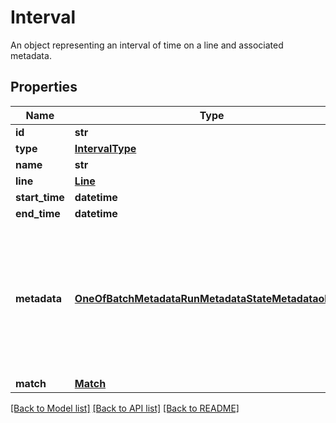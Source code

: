 # Interval

An object representing an interval of time on a line and associated metadata.
## Properties
Name | Type | Description | Notes
------------ | ------------- | ------------- | -------------
**id** | **str** |  | [optional] 
**type** | [**IntervalType**](IntervalType.md) |  | 
**name** | **str** |  | [optional] 
**line** | [**Line**](Line.md) |  | 
**start_time** | **datetime** |  | [optional] 
**end_time** | **datetime** |  | [optional] 
**metadata** | [**OneOfBatchMetadataRunMetadataStateMetadataobject**](OneOfBatchMetadataRunMetadataStateMetadataobject.md) | Metadata about this interval, such as the associated run or the state category. Will differ based on the type of interval.  | [optional] 
**match** | [**Match**](Match.md) |  | [optional] 

[[Back to Model list]](../README.md#documentation-for-models) [[Back to API list]](../README.md#documentation-for-api-endpoints) [[Back to README]](../README.md)


